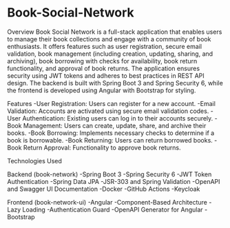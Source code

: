 # Book-Social-Network

Overview
Book Social Network is a full-stack application that enables users to manage their book collections and engage with a community of book enthusiasts. It offers features such as user registration, secure email validation, book management (including creation, updating, sharing, and archiving), book borrowing with checks for availability, book return functionality, and approval of book returns. The application ensures security using JWT tokens and adheres to best practices in REST API design. The backend is built with Spring Boot 3 and Spring Security 6, while the frontend is developed using Angular with Bootstrap for styling.

Features
-User Registration: Users can register for a new account.
-Email Validation: Accounts are activated using secure email validation codes.
-User Authentication: Existing users can log in to their accounts securely.
-Book Management: Users can create, update, share, and archive their books.
-Book Borrowing: Implements necessary checks to determine if a book is borrowable.
-Book Returning: Users can return borrowed books.
-Book Return Approval: Functionality to approve book returns.

Technologies Used

Backend (book-network)
-Spring Boot 3
-Spring Security 6
-JWT Token Authentication
-Spring Data JPA
-JSR-303 and Spring Validation
-OpenAPI and Swagger UI Documentation
-Docker
-GitHub Actions
-Keycloak

Frontend (book-network-ui)
-Angular
-Component-Based Architecture
-Lazy Loading
-Authentication Guard
-OpenAPI Generator for Angular
-Bootstrap
